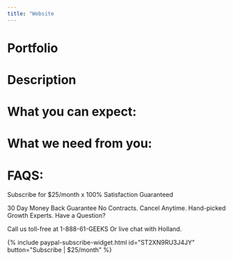 ```yaml
---
title: "Website 
---
```


# Portfolio

# Description

# What you can expect:

# What we need from you:

# FAQS:

Subscribe for $25/month
x
100% Satisfaction Guaranteed

 30 Day Money Back Guarantee
 No Contracts. Cancel Anytime.
 Hand-picked Growth Experts.
Have a Question?

Call us toll-free at 1-888-61-GEEKS
Or live chat with Holland.

{% include paypal-subscribe-widget.html id="ST2XN9RU3J4JY" button="Subscribe | $25/month" %}
